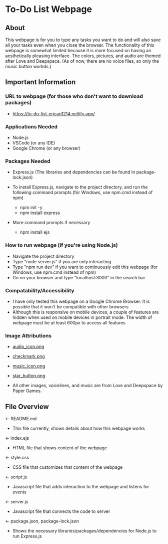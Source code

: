 # To-Do List Webpage
## About
This webpage is for you to type any tasks you want to do and will also save all your tasks even when you close the browser. The functionality of this webpage is somewhat limited because it is more focused on having an aesthetically pleasing interface. The colors, pictures, and audio are themed after Love and Deepspace. (As of now, there are no voice files, so only the music button workds.)

## Important Information
### URL to webpage (for those who don't want to download packages)
- https://to-do-list-erican1214.netlify.app/

### Applications Needed
- Node.js
- VSCode (or any IDE)
- Google Chrome (or any browser)

### Packages Needed
- Express.js (The libraries and dependencies can be found in package-lock.json)

- To install Express.js, navigate to the project directory, and run the following command prompts (for Windows, use npm.cmd instead of npm)
    - npm init -y
    - npm install express

- More command prompts if necessary
    - npm install ejs

### How to run webpage (if you're using Node.js)
- Navigate the project directory
- Type "node server.js" if you are only interacting
- Type "npm run dev" if you want to continuously edit this webpage (for Windows, use npm.cmd instead of npm)
- Go on your browser and type "localhost:3000" in the search bar

### Compatability/Accessibility
- I have only tested this webpage on a Google Chrome Browser. It is possible that it won't be compatible with other browsers
- Although this is responsive on mobile devices, a couple of features are hidden when used on mobile devices in portrait mode. The width of webpage must be at least 600px to access all features

### Image Attributions
- [audio_icon.png](https://www.freepik.com/free-vector/bright-megaphone-design_138418344.htm)
- [checkmark.png](https://www.flaticon.com/free-icons/checkbox)
- [music_icon.png](https://www.freepik.com/free-vector/bright-music-note_145290248.htm)
- [star_button.png](https://www.freepik.com/free-vector/star-user-interfase-button_137585895.htm)

- All other images, voicelines, and music are from Love and Deepspace by Paper Games.

## File Overview
&larr; README.md
- This file currently, shows details about how this webpage works

&larr; index.ejs
- HTML file that shows content of the webpage

&larr; style.css
- CSS file that customizes that content of the webpage

&larr; script.js
- Javascript file that adds interaction to the webpage and listens for events

&larr; server.js
- Javascript file that connects the code to server

&larr; package.json, package-lock.json
- Shows the necessary libraries/packages/dependencies for Node.js to run Express.js